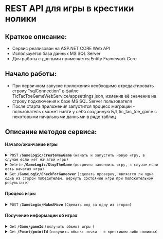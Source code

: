 # REST API для игры в крестики нолики

## Краткое описание:

- Сервис реализован на ASP.NET CORE Web API
- Используется база данных MS SQL Server
- Для работы с данными применяется Entity Framework Core

## Начало работы:

- При первичном запуске приложения необходимо отредактировать строку "sqlConnection" в файле TicTacToeGameWebService/appsettings.json, изменив её значение на строку подключения к базе MS SQL Server пользователя
- После старта приложения запустится процесс миграции - пользователь сможет найти у себя созданную БД tic_tac_toe_game с некоторыми начальными данными в ряде таблиц

## Описание методов сервиса:

#### Начало/окончание игры

<details>
 <summary><code>POST</code> <code><b>/GameLogic/CreateNewGame</b></code> <code>(начать и запустить новую игру, в случае если нет начатой игры)</code></summary>

##### Параметры
  
> Нет параметров

##### Поддерживаемые типы содержимого запросов:
- `application/json-patch+json`
- `application/json`
- `text/json`
- `application/*+json`
  
##### Тело запроса

> | Имя параметра     | Тип данных| Описание                                                                                |
> |-------------------|-----------|-----------------------------------------------------------------------------------------|
> | crossesPlayerName | string    | Имя игрока, играющего крестиками                                                        |
> | noughtPlayerName  | string    | Имя игрока, играющего ноликами                                                          |

##### Возможные ответы

> | http код      | тип содержимого                   | ответ                                                                     |
> |---------------|-----------------------------------|---------------------------------------------------------------------------|
> | `201`         | `text/plain;charset=UTF-8`        | См. "Образец тела ответа с кодом 201" ниже                                |
> | `400`         | `text/plain;charset=UTF-8`        | `There is already one running game. It's impossible to add a second one`  |
> | `500`         | `text/html;charset=utf-8`         | `Internal server error. Something went wrong inside CreateNewGame action` |                                                                     
##### Тело ответа с кодом 201
 
> | Имя параметра     | Тип данных| Описание                                                                                |
> |-------------------|-----------|-----------------------------------------------------------------------------------------|
> | gameStatus        | string    | Статус игры (при создании игры - "Running")                                             |
> | crossesPlayerName | string    | Имя игрока, играющего крестиками                                                        |
> | noughtPlayerName  | string    | Имя игрока, играющего ноликами                                                          |
> | winnerPlayerName  | string    | Имя победившего в игре игрока (при создании игры - "No one")                            |  
> | startTime         | Datetime  | Дата и время начала игры                                                                |
> | endTime           | Datetime  | Дата и время окончания игры (при создании игры - нет значения)                          |
  
##### Образец тела ответа с кодом 201
  
> ```javascript
> {
>  "gameStatus": "Running",
>  "crossesPlayerName": "string",
>  "noughtsPlayerName": "string",
>  "winnerPlayerName": "No one",
>  "startTime": "2023-03-10T22:03:45.643",
>  "endTime": null
> }
> ```
  
##### Обрезец заголовков ответа с кодом 201
> ```javascript
>  content-length: 163 
>  content-type: application/json; charset=utf-8 
>  date: Fri,10 Mar 2023 19:43:33 GMT 
>  location: https://localhost:7152/Game/21 
>  server: Kestrel 
>  ```  

  
##### Образец cURL

> ```javascript
>  curl -X 'POST' \
>  'https://localhost:7152/GameLogic/CreateNewGame' \
>  -H 'accept: */*' \
>  -H 'Content-Type: text/json' \
>  -d '{
>  "crossesPlayerName": "string",
>  "noughtPlayerName": "string"
>  }'
> ```

</details>

<details>
 <summary><code>Delete</code> <code><b>/GameLogic/StopTheGame</b></code> <code>(досрочно закончить игру, в случае если есть начатая игра)</code></summary>

##### Параметры
  
> Нет параметров
  
##### Тело запроса

> Нет параметров

##### Возможные ответы

> | http код      | тип содержимого                   | ответ                                                                     |
> |---------------|-----------------------------------|---------------------------------------------------------------------------|
> | `200`         | `application/json; charset=utf-8` | См. "Образец тела ответа с кодом 200" ниже                                |
> | `404`         | `text/plain;charset=UTF-8`        | `There are no running games`                                              |
> | `500`         | `text/html;charset=utf-8`         | `Internal server error. Something went wrong inside StopGameExplicitly action` |                      

##### Тело ответа с кодом 200
 
> | Имя параметра     | Тип данных| Описание                                                                                |
> |-------------------|-----------|-----------------------------------------------------------------------------------------|
> | gameStatus        | string    | Статус игры (при окончании игры - "Finished")                                           |
> | crossesPlayerName | string    | Имя игрока, играющего крестиками                                                        |
> | noughtPlayerName  | string    | Имя игрока, играющего ноликами                                                          |
> | winnerPlayerName  | string    | Имя победившего в игре игрока (при досрочном окончании игры - "No one")                 |  
> | startTime         | Datetime  | Дата и время начала игры                                                                |
> | endTime           | Datetime  | Дата и время окончания игры                                                             |
  
##### Образец тела ответа с кодом 200
  
> ```javascript
> {
>  "gameStatus": "Finished",
>  "crossesPlayerName": "Player1",
>  "noughtsPlayerName": "Player2",
>  "winnerPlayerName": "No one",
>  "startTime": "2023-03-14T11:10:15.27",
>  "endTime": "2023-03-14T11:10:23.9978058+03:00"
> }
> ```
  
##### Обрезец заголовков ответа с кодом 200
> ```javascript
>   content-length: 197 
>   content-type: application/json; charset=utf-8 
>   date: Tue,14 Mar 2023 08:28:12 GMT 
>   server: Kestrel 
>  ```  

  
##### Образец cURL

> ```javascript
>  curl -X 'DELETE' \
>   'https://localhost:7152/GameLogic/StopTheGame' \
>   -H 'accept: */*'
> ```

</details>

<details>
 <summary><code>Get</code> <code><b>/GameLogic/CheckForGameover</b></code> <code>(сделать проверку, является ли одна одна из сторон победителем. вернуть состояние игры при положительном результате)</code></summary>

##### Примечание

> Подразумевается, что для корректной логики игры клиент будет вызывать данный метод после каждого хода одной из сторон

##### Параметры
  
> Нет параметров
  
##### Тело запроса

> Нет параметров

##### Возможные ответы

> | http код      | тип содержимого                   | ответ                                                                     |
> |---------------|-----------------------------------|---------------------------------------------------------------------------|
> | `200`         | `application/json; charset=utf-8` | См. "Образец тела ответа с кодом 200" ниже                                |
> | `204`         | `-`                               | - (отсутствие результата обозначает, что победителей пока нет)            |
> | `404`         | `text/plain;charset=UTF-8`        | `There are no running games`                                              |
> | `500`         | `text/html;charset=utf-8`         | `Internal server error. Something went wrong inside StopGameExplicitly action` |                      

##### Тело ответа с кодом 200
 
> | Имя параметра     | Тип данных| Описание                                                                                |
> |-------------------|-----------|-----------------------------------------------------------------------------------------|
> | gameStatus        | string    | Статус игры (при окончании игры - "Finished")                                           |
> | crossesPlayerName | string    | Имя игрока, играющего крестиками                                                        |
> | noughtPlayerName  | string    | Имя игрока, играющего ноликами                                                          |
> | winnerPlayerName  | string    | Имя победившего в игре игрока                                                           |  
> | startTime         | Datetime  | Дата и время начала игры                                                                |   
> | endTime           | Datetime  | Дата и время окончания игры                                                             |   
  
  
##### Образец тела ответа с кодом 200 ( в случае победы игрока, играющего крестиками)
  
> ```javascript
> {
>   "gameStatus": "Finished",
>   "crossesPlayerName": "Player1",
>   "noughtsPlayerName": "Player2",
>   "winnerPlayerName": "Player1",
>   "startTime": "2023-03-14T11:40:50.2",
>   "endTime": "2023-03-14T11:47:20.1103719+03:00"
> }
> ```
  
##### Обрезец заголовков ответа с кодом 200
> ```javascript
>    content-length: 196 
>    content-type: application/json; charset=utf-8 
>    date: Tue,14 Mar 2023 08:47:19 GMT 
>    server: Kestrel 
>  ```  

  
##### Образец cURL

> ```javascript
>  curl -X 'GET' \
>   'https://localhost:7152/GameLogic/CheckForGameover' \
>   -H 'accept: */*'
> ```

</details>

#### Процесс игры

<details>
 <summary><code>POST</code> <code><b>/GameLogic/MakeAMove</b></code> <code>(Сделать ход за одну из сторон)</code></summary>

##### Параметры
  
> Нет параметров

##### Поддерживаемые типы содержимого запросов:
- `application/json-patch+json`
- `application/json`
- `text/json`
- `application/*+json`
  
##### Тело запроса

> | Имя параметра     | Тип данных| Описание                                                                                |
> |-------------------|-----------|-----------------------------------------------------------------------------------------|
> | gameSideId        | int       | Идентификатор стороны игры, где 1 - крестики, 2 - нолики                                |
> | x                 | int       | Координата по оси X (от 0 до 2)                                                         |
> | y                 | int       | Координата по оси Y (от 0 до 2)                                                         |

##### Возможные ответы

> | http код      | тип содержимого                   | ответ                                                                         |
> |---------------|-----------------------------------|-------------------------------------------------------------------------------|
> | `201`         | `text/plain;charset=UTF-8`        | См. "Образец тела ответа с кодом 201" ниже                                    |
> | `400`         | `text/plain;charset=UTF-8`        | `Now it's not a turn of noughts (crosses) to make a move`                     |
> | `400`         | `text/plain;charset=UTF-8`        | Ошибка валидации при неверно заданных значениях параметров (см. образец ниже) |                
> | `404`         | `text/plain;charset=UTF-8`        | `There are no running games`                                                  |
> | `500`         | `text/plain;charset=UTF-8`        | `Internal server error. Something went wrong inside MakeAMove action`         |

##### Тело ответа с кодом 201
 
> | Имя параметра     | Тип данных| Описание                                                                                |
> |-------------------|-----------|-----------------------------------------------------------------------------------------|
> | xValue            | string    | Координата по оси X                                                                     |
> | yValue            | string    | Координата по оси Y                                                                     |
> | gameSide          | string    | Наименование команды (Noughts, Crosses)                                                 |
  
##### Образец тела ответа с кодом 201
  
> ```javascript
> {
>   "xValue": 0,
>   "yValue": 1,
>   "gameSide": "Noughts"
> }
> ```
  
##### Обрезец заголовков ответа с кодом 201
> ```javascript
>   content-length: 44 
>   content-type: application/json; charset=utf-8 
>   date: Tue,14 Mar 2023 09:19:12 GMT 
>   location: https://localhost:7152/Point/7 
>   server: Kestrel 
>  ```  

  
##### Образец cURL

> ```javascript
> curl -X 'POST' \
>   'https://localhost:7152/GameLogic/MakeAMove' \
>   -H 'accept: */*' \
>   -H 'Content-Type: application/json-patch+json' \
>   -d '{
>   "gameSideId": 2,
>   "x": 0,
>   "y": 1
> }'
> ```

##### Образец ошибки валидации (ответ с кодом 400)

> ```javascript
> "errors": {
>     "X": [
>       "The field X must be between 0 and 2."
>     ]
>   },
>   "type": "https://tools.ietf.org/html/rfc7231#section-6.5.1",
>   "title": "One or more validation errors occurred.",
>   "status": 400,
>   "traceId": "00-d3a65851972f12e771cebd15589b420b-a10c15b2a08fd23b-00"
> ```

</details>

#### Получение информации об играх

<details>
 <summary><code>Get</code> <code><b>/Game/gameId</b></code> <code>(получить объект игры )</code></summary>

##### Примечание

> При успешном создании новой игры (`POST` `/GameLogic/CreateNewGame`) в заголовке location ответа со статусом 201 содержится uri для вызова данного метода (например, `location: https://localhost:7152/Game/21`) 

##### Параметры
  
> | Имя параметра     | Тип данных| Описание                                                                                |
> |-------------------|-----------|-----------------------------------------------------------------------------------------|
> | gameId            | int       | Идентификатор объекта игры                                                              |
  
##### Тело запроса

> Нет параметров

##### Возможные ответы

> | http код      | тип содержимого                   | ответ                                                                   |
> |---------------|-----------------------------------|-------------------------------------------------------------------------|
> | `200`         | `application/json; charset=utf-8` | См. "Образец тела ответа с кодом 200" ниже                              |
> | `404`         | `text/plain;charset=UTF-8`        | `Game with this id doesn't exist`                                       |
> | `500`         | `text/html;charset=utf-8`         | `Internal server error. Something went wrong inside GetGameById action` |                      

##### Тело ответа с кодом 200
 
> | Имя параметра     | Тип данных| Описание                                                                                |
> |-------------------|-----------|-----------------------------------------------------------------------------------------|
> | gameStatus        | string    | Статус игры                                                                             |   
> | crossesPlayerName | string    | Имя игрока, играющего крестиками                                                        |
> | noughtPlayerName  | string    | Имя игрока, играющего ноликами                                                          |
> | winnerPlayerName  | string    | Имя победившего в игре игрока                                                           |  
> | startTime         | Datetime  | Дата и время начала игры                                                                |   
> | endTime           | Datetime  | Дата и время окончания игры                                                             |   
  
  
##### Образец тела ответа с кодом 200
  
> ```javascript
> {
>   "gameStatus": "Finished",
>   "crossesPlayerName": "Player1",
>   "noughtsPlayerName": "Player2",
>   "winnerPlayerName": "Player1",
>   "startTime": "2023-03-14T11:37:09.877",
>   "endTime": "2023-03-14T11:38:23.893"
> }
> ```
  
##### Обрезец заголовков ответа с кодом 200
> ```javascript
>    content-length: 185 
>    content-type: application/json; charset=utf-8 
>    date: Tue,14 Mar 2023 10:18:30 GMT
>    server: Kestrel 
>  ```  

  
##### Образец cURL

> ```javascript
> curl -X 'GET' \
>   'https://localhost:7152/Game/4' \
>   -H 'accept: */*'
> ```

</details>

<details>
 <summary><code>Get</code> <code><b>/Point/pointId</b></code> <code>(получить объект точки - с крестиком либо ноликом)</code></summary>

##### Примечание

> - При успешном создании новой точки (ходе одной из сторон игры) (`POST` `/GameLogic/MakeAMove`) в заголовке location ответа со статусом 201 содержится uri для вызова данного метода (например, `location: https://localhost:7152/Point/8`) 
> - Можно получить объект лишь для точки, задействованной в текущей активной игре

##### Параметры
  
> | Имя параметра     | Тип данных| Описание                                                                                |
> |-------------------|-----------|-----------------------------------------------------------------------------------------|
> | pointId            | int       | Идентификатор объекта точки                                                            |
  
##### Тело запроса

> Нет параметров

##### Возможные ответы

> | http код      | тип содержимого                   | ответ                                                                    |
> |---------------|-----------------------------------|--------------------------------------------------------------------------|
> | `200`         | `application/json; charset=utf-8` | См. "Образец тела ответа с кодом 200" ниже                               |
> | `404`         | `text/plain;charset=UTF-8`        | `Point with this id doesn't exist`                                       |
> | `500`         | `text/html;charset=utf-8`         | `Internal server error. Something went wrong inside GetPointById action` |                      

##### Тело ответа с кодом 200
 
> | Имя параметра     | Тип данных| Описание                                                                                |
> |-------------------|-----------|-----------------------------------------------------------------------------------------|
> | xValue            | string    | Координата по оси X                                                                     |
> | yValue            | string    | Координата по оси Y                                                                     |
> | gameSide          | string    | Наименование команды (Noughts, Crosses)                                                 |
  
##### Образец тела ответа с кодом 200
  
> ```javascript
> {
>   "xValue": 1,
>   "yValue": 2,
>   "gameSide": "Crosses"
> }
> ```
  
##### Обрезец заголовков ответа с кодом 200
> ```javascript
>  content-length: 44 
>  content-type: application/json; charset=utf-8 
>  date: Tue,14 Mar 2023 11:27:25 GMT 
>  server: Kestrel 
>  ```  

  
##### Образец cURL

> ```javascript
> curl -X 'GET' \
>   'https://localhost:7152/Point/8' \
>   -H 'accept: */*'
> ```

</details>
